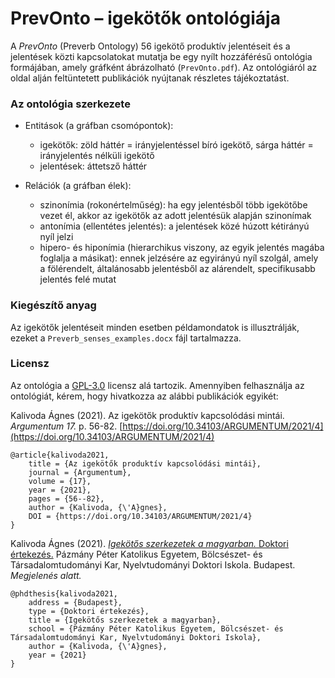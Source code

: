 # PrevOnto – igekötők ontológiája

A _PrevOnto_ (Preverb Ontology) 56 igekötő produktív jelentéseit és a jelentések közti kapcsolatokat mutatja be egy nyílt hozzáférésű ontológia formájában, amely gráfként ábrázolható (`PrevOnto.pdf`). Az ontológiáról az oldal alján feltüntetett publikációk nyújtanak részletes tájékoztatást.

### Az ontológia szerkezete

* Entitások (a gráfban csomópontok):
   * igekötők: zöld háttér = irányjelentéssel bíró igekötő, sárga háttér = irányjelentés nélküli igekötő
   * jelentések: áttetsző háttér

* Relációk (a gráfban élek):
   * szinonímia (rokonértelműség): ha egy jelentésből több igekötőbe vezet él, akkor az igekötők az adott jelentésük alapján szinonímak
   * antonímia (ellentétes jelentés): a jelentések közé húzott kétirányú nyíl jelzi
   * hipero- és hiponímia (hierarchikus viszony, az egyik jelentés magába foglalja a másikat): ennek jelzésére az egyirányú nyíl szolgál, amely a fölérendelt, általánosabb jelentésből az alárendelt, specifikusabb jelentés felé mutat

### Kiegészítő anyag

Az igekötők jelentéseit minden esetben példamondatok is illusztrálják, ezeket a `Preverb_senses_examples.docx` fájl tartalmazza.

### Licensz

Az ontológia a [GPL-3.0](https://github.com/kagnes/prevonto/blob/master/LICENSE) licensz alá tartozik. Amennyiben felhasználja az ontológiát, kérem, hogy hivatkozza az alábbi publikációk egyikét:

Kalivoda Ágnes (2021). Az igekötők produktív kapcsolódási mintái. _Argumentum 17._ p. 56-82. [https://doi.org/10.34103/ARGUMENTUM/2021/4](https://doi.org/10.34103/ARGUMENTUM/2021/4)

    @article{kalivoda2021,
        title = {Az igekötők produktív kapcsolódási mintái},
        journal = {Argumentum},
        volume = {17},
        year = {2021},
        pages = {56--82},
        author = {Kalivoda, {\'A}gnes},
        DOI = {https://doi.org/10.34103/ARGUMENTUM/2021/4}
    }

Kalivoda Ágnes (2021). [_Igekötős szerkezetek a magyarban._ Doktori értekezés.](https://github.com/kagnes/phd_thesis) Pázmány Péter Katolikus Egyetem, Bölcsészet- és Társadalomtudományi Kar, Nyelvtudományi Doktori Iskola. Budapest. _Megjelenés alatt._

	@phdthesis{kalivoda2021,
		address = {Budapest},
		type = {Doktori értekezés},
		title = {Igekötős szerkezetek a magyarban},
		school = {Pázmány Péter Katolikus Egyetem, Bölcsészet- és Társadalomtudományi Kar, Nyelvtudományi Doktori Iskola},
		author = {Kalivoda, {\'A}gnes},
		year = {2021}
	}

